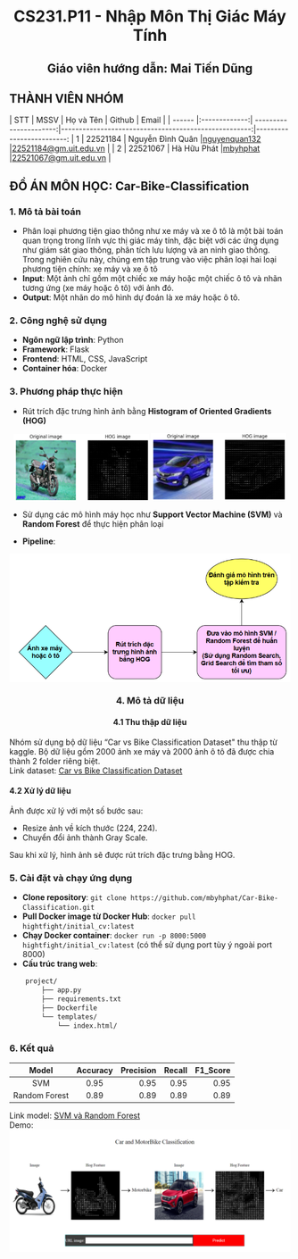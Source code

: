 <div align="center">
    <h1>CS231.P11 - Nhập Môn Thị Giác Máy Tính</h1>
    <h2>Giáo viên hướng dẫn: Mai Tiến Dũng</h2>
</div>

## THÀNH VIÊN NHÓM
<a name="thanhvien"></a>
| STT    | MSSV          | Họ và Tên              | Github                                               | Email                   |
| ------ |:-------------:| ----------------------:|-----------------------------------------------------:|-------------------------:
| 1      | 22521184      | Nguyễn Đình Quân       |[nguyenquan132](https://github.com/nguyenquan132)     |22521184@gm.uit.edu.vn   |
| 2      | 22521067      | Hà Hữu Phát            |[mbyhphat](https://github.com/mbyhphat)               |22521067@gm.uit.edu.vn   |

## ĐỒ ÁN MÔN HỌC: Car-Bike-Classification
### **1. Mô tả bài toán**
* Phân loại phương tiện giao thông như xe máy và xe ô tô là một bài toán quan trọng trong lĩnh vực thị giác máy tính, đặc biệt với các ứng dụng
như giám sát giao thông, phân tích lưu lượng và an ninh giao thông. Trong nghiên cứu này, chúng em tập trung vào việc phân loại hai loại
phương tiện chính: xe máy và xe ô tô 
* **Input**: Một ảnh chỉ gồm một chiếc xe máy hoặc một chiếc ô tô và nhãn tương ứng (xe máy hoặc ô tô) với ảnh đó.
* **Output**: Một nhãn do mô hình dự đoán là xe máy hoặc ô tô.

### **2. Công nghệ sử dụng**
- **Ngôn ngữ lập trình**: Python
- **Framework**: Flask
- **Frontend**: HTML, CSS, JavaScript
- **Container hóa**: Docker

### **3. Phương pháp thực hiện**
- Rút trích đặc trưng hình ảnh bằng **Histogram of Oriented Gradients (HOG)**
<p align="center">
    <img src="images/bike_hog.png" alt="Bike HOG" width="48%">
    <img src="images/car_hog.png" alt="Car HOG" width="48%">
</p>

- Sử dụng các mô hình máy học như **Support Vector Machine (SVM)** và **Random Forest** để thực hiện phân loại

- **Pipeline**: 
<a align="center">
    <img src="images/pipeline.png" align="center">

### **4. Mô tả dữ liệu**
#### **4.1 Thu thập dữ liệu**
Nhóm sử dụng bộ dữ liệu “Car vs Bike Classification Dataset" thu thập từ kaggle. Bộ dữ liệu gồm 2000 ảnh xe máy và 2000 ảnh ô tô đã được chia thành 2 folder riêng biệt. <br>
Link dataset: [Car vs Bike Classification Dataset](https://www.kaggle.com/datasets/utkarshsaxenadn/car-vs-bike-classification-dataset)
#### **4.2 Xử lý dữ liệu**
Ảnh được xử lý với một số bước sau: <br>
* Resize ảnh về kích thước (224, 224).
* Chuyển đổi ảnh thành Gray Scale. 

Sau khi xử lý, hình ảnh sẽ được rút trích đặc trưng bằng HOG.
### **5. Cài đặt và chạy ứng dụng**
* **Clone repository**: ```git clone https://github.com/mbyhphat/Car-Bike-Classification.git```
* **Pull Docker image từ Docker Hub**: ```docker pull hightfight/initial_cv:latest```
* **Chạy Docker container**: ```docker run -p 8000:5000 hightfight/initial_cv:latest``` (có thể sử dụng port tùy ý ngoài port 8000)
* **Cấu trúc trang web**: 
```
    project/
        ├── app.py
        ├── requirements.txt
        ├── Dockerfile
        └── templates/
            └── index.html/
```
### **6. Kết quả**
|     Model    | Accuracy | Precision | Recall | F1_Score |   
|:------------:|:--------:| ---------:|-------:|----------:
|     SVM      |   0.95   |    0.95   |  0.95  |   0.95   |       
|Random Forest |   0.89   |    0.89   |  0.89  |   0.89   |

Link model: [SVM và Random Forest](https://drive.google.com/drive/folders/166mzq2h52yOkUAnACmglwUUp93DtsjY6?dmr=1&ec=wgc-drive-globalnav-goto)<br>
Demo: 
<img src="images/Web_Interface.png" align="center">



